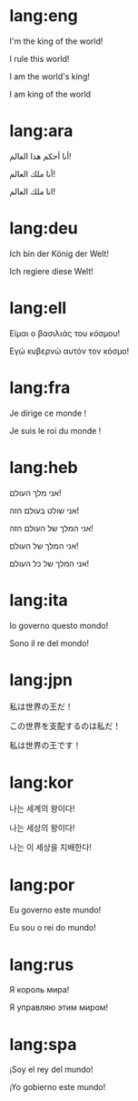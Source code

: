 # lang:eng

I'm the king of the world!

I rule this world!

I am the world's king!

I am king of the world

# lang:ara

أنا أحكم هذا العالم!

أنا ملك العالم!

انا ملك العالم!

# lang:deu

Ich bin der König der Welt!

Ich regiere diese Welt!

# lang:ell

Είμαι ο βασιλιάς του κόσμου!

Εγώ κυβερνώ αυτόν τον κόσμο!

# lang:fra

Je dirige ce monde !

Je suis le roi du monde !

# lang:heb

אני מלך העולם!

אני שולט בעולם הזה!

אני המלך של העולם הזה!

אני המלך של העולם!

אני המלך של כל העולם!

# lang:ita

Io governo questo mondo!

Sono il re del mondo!

# lang:jpn

私は世界の王だ！

この世界を支配するのは私だ！

私は世界の王です！

# lang:kor

나는 세계의 왕이다!

나는 세상의 왕이다!

나는 이 세상을 지배한다!

# lang:por

Eu governo este mundo!

Eu sou o rei do mundo!

# lang:rus

Я король мира!

Я управляю этим миром!

# lang:spa

¡Soy el rey del mundo!

¡Yo gobierno este mundo!